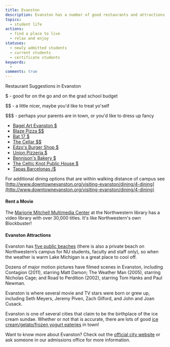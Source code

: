 ```yaml
---
title: Evanston
description: Evanston has a number of good restaurants and attractions. Check out these suggestions for places to go on a budget (or to get your parents to take you not on a budget), and other useful suggestions about making the most of living in Evanston.
topics: 
  - student life
actions:
  - find a place to live
  - relax and enjoy
statuses:
  - newly admitted students
  - current students
  - certificate students
keywords:
  - 
comments: true
---
```


Restaurant Suggestions in Evanston

$ - good for on the go and on the grad school budget

$$ - a little nicer, maybe you'd like to treat yo'self

$$$ - perhaps your parents are in town, or you'd like to dress up fancy

*   [Bagel Art Evanston $](http://www.bagelartevanston.com/)
*   [Blaze Pizza $$](http://www.blazepizza.com/locations/evanston/)
*   [Bat 17 $](http://www.bat17evanston.com/)
*   [The Cellar $$](http://www.thecellarevanston.com/)
*   [Edzo's Burger Shop $](http://edzos.com/)
*   [Union Pizzeria $](http://www.unionevanston.com/)
*   [Bennison's Bakery $](http://www.bennisonscakes.com/)
*   [The Celtic Knot Public House $](http://celticknotpub.com/)
*   [Tapas Barcelonas $/$$](http://www.tapasbarcelona.com/Home.aspx)

For additional dining options that are within walking distance of campus see [http://www.downtownevanston.org/visiting-evanston/dining/4-dining](http://www.downtownevanston.org/visiting-evanston/dining/4-dining)

#### Rent a Movie

The [Marjorie Mitchell Multimedia Center](http://www.library.northwestern.edu/libraries-collections/evanston-campus/mitchell-multimedia-center) at the Northwestern library has a video library with over 30,000 titles. It's like Northwestern's own Blockbuster!

#### Evanston Attractions

Evanston has [five public beaches](http://www.cityofevanston.org/parks-recreation/lakefront-beaches/) (there is also a private beach on Northwestern’s campus for NU students, faculty and staff only), so when the weather is warm Lake Michigan is a great place to cool off.

Dozens of major motion pictures have filmed scenes in Evanston, including Contagion (2011), starring Matt Damon; The Weather Man (2005), starring Nicholas Cage; and Road to Perdition (2002), starring Tom Hanks and Paul Newman.

Evanston is where several movie and TV stars were born or grew up, including Seth Meyers, Jeremy Piven, Zach Gilford, and John and Joan Cusack.

Evanston is one of several cities that claim to be the birthplace of the ice cream sundae. Whether or not that is accurate, there are lots of good [ice cream/gelato/frozen yogurt eateries](http://www.yelp.com/search?find_desc=Ice+cream&find_loc=Evanston%2C+IL&ns=1&ls=102a1a1cd725efa4#find_desc=Ice+cream+yogurt) in town!

Want to know more about Evanston? Check out the [official city website](http://nwujour.askadmissions.net/admin/Communications/ClickThru.aspx?qs=NeTLrEJF6JLMnaSm5e1rMENHceda%2b7dHS0%2fR7%2f4DNPQeKxrTe7bZsWwhAB5lGQLs) or ask someone in our admissions office for more information.